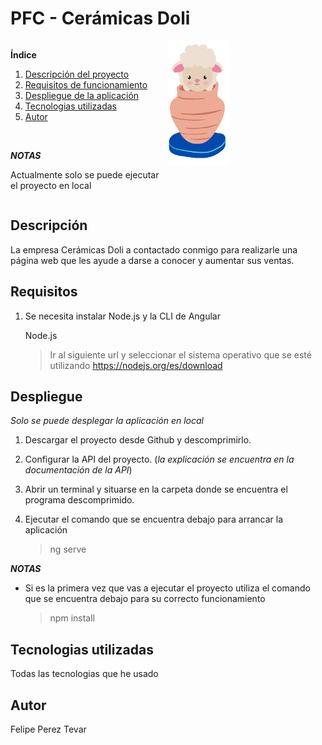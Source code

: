 # PFC - Cerámicas Doli

<div style="display: flex;">
  <div style="flex: 1;">

**Índice** 
1. [Descripción del proyecto](#descripción) 
2. [Requisitos de funcionamiento](#requisitos) 
3. [Despliegue de la aplicación](#despliegue) 
4. [Tecnologias utilizadas](#tecnologias-utilizadas) 
5. [Autor](#autor)

<br/>

***NOTAS***

Actualmente solo se puede ejecutar el proyecto en local

  </div>
  <div style="flex: 1;">
    <img src="./src/assets/imagenes/doli-logo.png" alt="Doli Icono" style="width: 100px; height: 200px;">
  </div>
</div>

## Descripción

La empresa Cerámicas Doli a contactado conmigo para realizarle 
una página web que les ayude a darse a conocer y aumentar sus ventas.

## Requisitos

1. Se necesita instalar Node.js y la CLI de Angular

   Node.js

   > Ir al siguiente url y seleccionar el sistema operativo que se esté utilizando https://nodejs.org/es/download


## Despliegue

 *Solo se puede desplegar la aplicación en local*

  1. Descargar el proyecto desde Github y descomprimirlo.
  2. Configurar la API del proyecto. (*la explicación se encuentra en la documentación de la API*)
  3. Abrir un terminal y situarse en la carpeta donde se encuentra el programa descomprimido.
     
  4. Ejecutar el comando que se encuentra debajo para arrancar la aplicación
      > ng serve

  ***NOTAS***
* Si es la primera vez que vas a ejecutar el proyecto utiliza el comando que se encuentra debajo para su correcto funcionamiento
  > npm install


## Tecnologias utilizadas 

Todas las tecnologias que he usado

## Autor 

Felipe Perez Tevar
